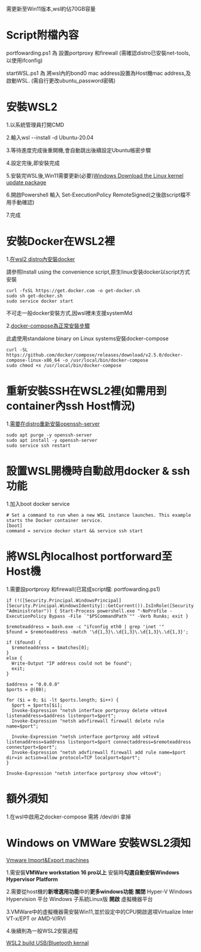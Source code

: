 需更新至Win11版本,wsl約佔70GB容量

# Script附檔內容

portfowarding.ps1 為 設置portproxy 和firewall (需確認distro已安裝net-tools,以使用ifconfig)

startWSL.ps1 為 將wsl內的bond0 mac address設置為Host機mac address,及啟動WSL. (需自行更改ubuntu_password密碼)

# 安裝WSL2
1.以系統管理員打開CMD

2.輸入wsl --install -d Ubuntu-20.04

3.等待進度完成後重開機,會自動跳出後續設定Ubuntu帳密步驟

4.設定完後,即安裝完成

5.安裝完WSL後,Win11需要更新(必要)[Windows Download the Linux kernel update package](https://docs.microsoft.com/en-us/windows/wsl/install-manual#step-4---download-the-linux-kernel-update-package)

6.開啟Powershell 輸入 Set-ExecutionPolicy RemoteSigned(之後啟script檔不用手動確認)

7.完成

# 安裝Docker在WSL2裡
1.[在wsl2 distro內安裝docker](https://docs.docker.com/engine/install/ubuntu/)

請參照Install using the convenience script,原生linux安装docker以script方式安裝
```
curl -fsSL https://get.docker.com -o get-docker.sh
sudo sh get-docker.sh
sudo service docker start
```
不可走一般docker安裝方式,因wsl裡未支援systemMd

2.[docker-compose為正常安裝步驟](https://docs.docker.com/compose/install/)

此處使用standalone binary on Linux systems安裝docker-compose
```
curl -SL https://github.com/docker/compose/releases/download/v2.5.0/docker-compose-linux-x86_64 -o /usr/local/bin/docker-compose
sudo chmod +x /usr/local/bin/docker-compose
```

# 重新安裝SSH在WSL2裡(如需用到container內ssh Host情況)
1.[需要在distro重新安裝openssh-server](https://blog.csdn.net/hxc2101/article/details/113617870)

```
sudo apt purge -y openssh-server
sudo apt install -y openssh-server
sudo service ssh restart
```
# 設置WSL開機時自動啟用docker & ssh功能
1.加入boot docker service

```
# Set a command to run when a new WSL instance launches. This example starts the Docker container service.
[boot]
command = service docker start && service ssh start
```

# 將WSL內localhost portforward至Host機
1.需要設portproxy 和firewall(已寫成script檔: portfowarding.ps1)

```
if (!([Security.Principal.WindowsPrincipal][Security.Principal.WindowsIdentity]::GetCurrent()).IsInRole([Security.Principal.WindowsBuiltInRole] "Administrator")) { Start-Process powershell.exe "-NoProfile -ExecutionPolicy Bypass -File `"$PSCommandPath`"" -Verb RunAs; exit }

$remoteaddress = bash.exe -c "ifconfig eth0 | grep 'inet '"
$found = $remoteaddress -match '\d{1,3}\.\d{1,3}\.\d{1,3}\.\d{1,3}';

if ($found) {
  $remoteaddress = $matches[0];
}
else {
  Write-Output "IP address could not be found";
  exit;
}

$address = "0.0.0.0"
$ports = @(80);

for ($i = 0; $i -lt $ports.length; $i++) {
  $port = $ports[$i];
  Invoke-Expression "netsh interface portproxy delete v4tov4 listenaddress=$address listenport=$port";
  Invoke-Expression "netsh advfirewall firewall delete rule name=$port";

  Invoke-Expression "netsh interface portproxy add v4tov4 listenaddress=$address listenport=$port connectaddress=$remoteaddress connectport=$port";
  Invoke-Expression "netsh advfirewall firewall add rule name=$port dir=in action=allow protocol=TCP localport=$port";
}

Invoke-Expression "netsh interface portproxy show v4tov4";

```

# 額外須知
1.在wsl中啟用之docker-compose 需將 /dev/dri 拿掉




# Windows on VMWare 安裝WSL2須知
[Vmware Import&Export machines](https://us.informatiweb-pro.net/virtualization/vmware/vmware-workstation-15-export-and-import-vms--2.html)

1.需安裝**VMWare workstation 16 pro以上**
安裝時**勾選自動安裝Windows Hypervisor Platform**

2.需要從host機的**新增選用功能**中的**更多windows功能**
**關閉**
Hyper-V
Windows Hypervision 平台
Windows 子系統Linux版
**開啟**
虛擬機器平台

3.VMWare中的虛擬機器需安裝Win11,並於設定中的CPU開啟選項Virtualize Inter VT-x/EPT or AMD-V/RVI

4.後續則為一般WSL2安裝過程

[WSL2 build USB/Bluetooth kernal](https://github.com/dorssel/usbipd-win/wiki/WSL-support#building-your-own-usbip-enabled-wsl-2-kernel)